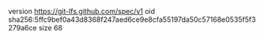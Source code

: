 version https://git-lfs.github.com/spec/v1
oid sha256:5ffc9bef0a43d8368f247aed6ce9e8cfa55197da50c57168e0535f5f3279a6ce
size 68
